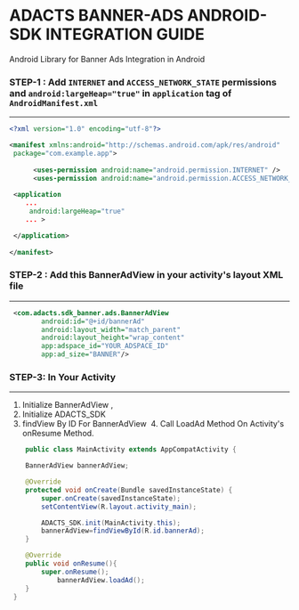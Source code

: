 # ADACTS BANNER-ADS ANDROID-SDK INTEGRATION GUIDE

Android Library for Banner Ads Integration in Android

### STEP-1 :  Add `INTERNET` and `ACCESS_NETWORK_STATE` permissions and  `android:largeHeap="true"` in `application` tag of `AndroidManifest.xml` 
------------------------------------------------------------------------------------------------------------------------------

   ```xml
   <?xml version="1.0" encoding="utf-8"?>
   
   <manifest xmlns:android="http://schemas.android.com/apk/res/android"
    package="com.example.app">
    
         <uses-permission android:name="android.permission.INTERNET" />
         <uses-permission android:name="android.permission.ACCESS_NETWORK_STATE" />
    
    <application
       ...
        android:largeHeap="true"
       ... >

    </application>
    
  </manifest>
   ```
   
### STEP-2 : Add this BannerAdView in your activity's layout XML file
---------------------------------------------------------------------
```xml
 <com.adacts.sdk_banner.ads.BannerAdView
        android:id="@+id/bannerAd"
        android:layout_width="match_parent"
        android:layout_height="wrap_content"
        app:adspace_id="YOUR_ADSPACE_ID"  
        app:ad_size="BANNER"/>
```

### STEP-3: In Your Activity
---------------------------------------------------------------------

  1. Initialize BannerAdView , 
  2. Initialize ADACTS_SDK
  3. findView By ID For BannerAdView
  4. Call LoadAd Method On Activity's onResume Method.

```java
    public class MainActivity extends AppCompatActivity {

    BannerAdView bannerAdView;

    @Override
    protected void onCreate(Bundle savedInstanceState) {
        super.onCreate(savedInstanceState);
        setContentView(R.layout.activity_main);

        ADACTS_SDK.init(MainActivity.this);
        bannerAdView=findViewById(R.id.bannerAd);
    }

    @Override
    public void onResume(){
        super.onResume();
            bannerAdView.loadAd();
    }
 }
```



   


